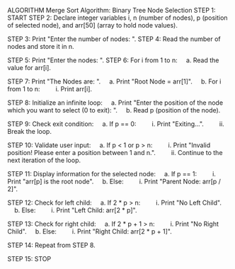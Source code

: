 ALGORITHM
Merge Sort
Algorithm: Binary Tree Node Selection
STEP 1: START
STEP 2: Declare integer variables i, n (number of nodes), p (position of selected node), and arr[50] (array to hold node values).

STEP 3: Print "Enter the number of nodes: ".
STEP 4: Read the number of nodes and store it in n.

STEP 5: Print "Enter the nodes: ".
STEP 6: For i from 1 to n:
    a. Read the value for arr[i].

STEP 7: Print "The Nodes are: ".
    a. Print "Root Node = arr[1]".
    b. For i from 1 to n:
        i. Print arr[i].

STEP 8: Initialize an infinite loop:
    a. Print "Enter the position of the node which you want to select (0 to exit): ".
    b. Read p (position of the node).

STEP 9: Check exit condition:
    a. If p == 0:
        i. Print "Exiting...".
        ii. Break the loop.

STEP 10: Validate user input:
    a. If p < 1 or p > n:
        i. Print "Invalid position! Please enter a position between 1 and n.".
        ii. Continue to the next iteration of the loop.

STEP 11: Display information for the selected node:
    a. If p == 1:
        i. Print "arr[p] is the root node".
    b. Else:
        i. Print "Parent Node: arr[p / 2]".

STEP 12: Check for left child:
    a. If 2 * p > n:
        i. Print "No Left Child".
    b. Else:
        i. Print "Left Child: arr[2 * p]".

STEP 13: Check for right child:
    a. If 2 * p + 1 > n:
        i. Print "No Right Child".
    b. Else:
        i. Print "Right Child: arr[2 * p + 1]".

STEP 14: Repeat from STEP 8.

STEP 15: STOP